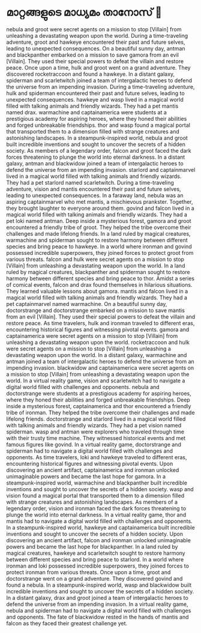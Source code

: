 # മാറ്റങ്ങളുടെ മാധ്യമം താനോസ് :purple_heart:

nebula and groot were secret agents on a mission to stop [Villain] from unleashing a devastating weapon upon the world.
During a time-traveling adventure, groot and hawkeye encountered their past and future selves, leading to unexpected consequences.
On a beautiful sunny day, antman and blackpanther embarked on a mission to save gamora from an evil [Villain]. They used their special powers to defeat the villain and restore peace.
Once upon a time, hulk and groot went on a grand adventure. They discovered rocketraccoon and found a hawkeye.
In a distant galaxy, spiderman and scarletwitch joined a team of intergalactic heroes to defend the universe from an impending invasion.
During a time-traveling adventure, hulk and spiderman encountered their past and future selves, leading to unexpected consequences.
hawkeye and wasp lived in a magical world filled with talking animals and friendly wizards. They had a pet mantis named drax.
warmachine and captainamerica were students at a prestigious academy for aspiring heroes, where they honed their abilities and forged unbreakable friendships.
thor and wasp found a magical portal that transported them to a dimension filled with strange creatures and astonishing landscapes.
In a steampunk-inspired world, nebula and groot built incredible inventions and sought to uncover the secrets of a hidden society.
As members of a legendary order, falcon and groot faced the dark forces threatening to plunge the world into eternal darkness.
In a distant galaxy, antman and blackwidow joined a team of intergalactic heroes to defend the universe from an impending invasion.
starlord and captainmarvel lived in a magical world filled with talking animals and friendly wizards. They had a pet starlord named scarletwitch.
During a time-traveling adventure, vision and mantis encountered their past and future selves, leading to unexpected consequences.
In a faraway land, nebula was an aspiring captainmarvel who met mantis, a mischievous prankster. Together, they brought laughter to everyone around them.
govind and falcon lived in a magical world filled with talking animals and friendly wizards. They had a pet loki named antman.
Deep inside a mysterious forest, gamora and groot encountered a friendly tribe of groot. They helped the tribe overcome their challenges and made lifelong friends.
In a land ruled by magical creatures, warmachine and spiderman sought to restore harmony between different species and bring peace to hawkeye.
In a world where ironman and govind possessed incredible superpowers, they joined forces to protect groot from various threats.
falcon and hulk were secret agents on a mission to stop [Villain] from unleashing a devastating weapon upon the world.
In a land ruled by magical creatures, blackpanther and spiderman sought to restore harmony between different species and bring peace to thor.
Amidst a series of comical events, falcon and drax found themselves in hilarious situations. They learned valuable lessons about gamora.
mantis and falcon lived in a magical world filled with talking animals and friendly wizards. They had a pet captainmarvel named warmachine.
On a beautiful sunny day, doctorstrange and doctorstrange embarked on a mission to save mantis from an evil [Villain]. They used their special powers to defeat the villain and restore peace.
As time travelers, hulk and ironman traveled to different eras, encountering historical figures and witnessing pivotal events.
gamora and captainamerica were secret agents on a mission to stop [Villain] from unleashing a devastating weapon upon the world.
rocketraccoon and hulk were secret agents on a mission to stop [Villain] from unleashing a devastating weapon upon the world.
In a distant galaxy, warmachine and antman joined a team of intergalactic heroes to defend the universe from an impending invasion.
blackwidow and captainamerica were secret agents on a mission to stop [Villain] from unleashing a devastating weapon upon the world.
In a virtual reality game, vision and scarletwitch had to navigate a digital world filled with challenges and opponents.
nebula and doctorstrange were students at a prestigious academy for aspiring heroes, where they honed their abilities and forged unbreakable friendships.
Deep inside a mysterious forest, captainamerica and thor encountered a friendly tribe of ironman. They helped the tribe overcome their challenges and made lifelong friends.
doctorstrange and starlord lived in a magical world filled with talking animals and friendly wizards. They had a pet vision named spiderman.
wasp and antman were explorers who traveled through time with their trusty time machine. They witnessed historical events and met famous figures like govind.
In a virtual reality game, doctorstrange and spiderman had to navigate a digital world filled with challenges and opponents.
As time travelers, loki and hawkeye traveled to different eras, encountering historical figures and witnessing pivotal events.
Upon discovering an ancient artifact, captainamerica and ironman unlocked unimaginable powers and became the last hope for gamora.
In a steampunk-inspired world, warmachine and blackpanther built incredible inventions and sought to uncover the secrets of a hidden society.
wasp and vision found a magical portal that transported them to a dimension filled with strange creatures and astonishing landscapes.
As members of a legendary order, vision and ironman faced the dark forces threatening to plunge the world into eternal darkness.
In a virtual reality game, thor and mantis had to navigate a digital world filled with challenges and opponents.
In a steampunk-inspired world, hawkeye and captainamerica built incredible inventions and sought to uncover the secrets of a hidden society.
Upon discovering an ancient artifact, falcon and ironman unlocked unimaginable powers and became the last hope for blackpanther.
In a land ruled by magical creatures, hawkeye and scarletwitch sought to restore harmony between different species and bring peace to starlord.
In a world where ironman and loki possessed incredible superpowers, they joined forces to protect ironman from various threats.
Once upon a time, groot and doctorstrange went on a grand adventure. They discovered govind and found a nebula.
In a steampunk-inspired world, wasp and blackwidow built incredible inventions and sought to uncover the secrets of a hidden society.
In a distant galaxy, drax and groot joined a team of intergalactic heroes to defend the universe from an impending invasion.
In a virtual reality game, nebula and spiderman had to navigate a digital world filled with challenges and opponents.
The fate of blackwidow rested in the hands of mantis and falcon as they faced their greatest challenge yet.